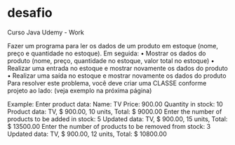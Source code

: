 # desafio
Curso Java Udemy - Work

Fazer um programa para ler os dados de um produto em estoque (nome, preço e
quantidade no estoque). Em seguida:
• Mostrar os dados do produto (nome, preço, quantidade no estoque, valor total no
estoque)
• Realizar uma entrada no estoque e mostrar novamente os dados do produto
• Realizar uma saída no estoque e mostrar novamente os dados do produto
Para resolver este problema, você deve criar
uma CLASSE conforme projeto ao lado:
(veja exemplo na próxima página)


Example:
Enter product data:
Name: TV
Price: 900.00
Quantity in stock: 10
Product data: TV, $ 900.00, 10 units, Total: $ 9000.00
Enter the number of products to be added in stock: 5
Updated data: TV, $ 900.00, 15 units, Total: $ 13500.00
Enter the number of products to be removed from stock: 3
Updated data: TV, $ 900.00, 12 units, Total: $ 10800.00
